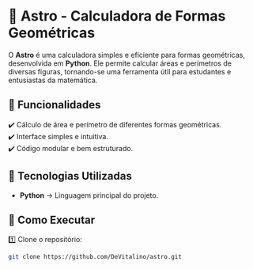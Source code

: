 # 🌌 Astro - Calculadora de Formas Geométricas

O **Astro** é uma calculadora simples e eficiente para formas geométricas, desenvolvida em **Python**. Ele permite calcular áreas e perímetros de diversas figuras, tornando-se uma ferramenta útil para estudantes e entusiastas da matemática.

## 📌 Funcionalidades

✔️ Cálculo de área e perímetro de diferentes formas geométricas.  
✔️ Interface simples e intuitiva.  
✔️ Código modular e bem estruturado.

## 🔧 Tecnologias Utilizadas

- **Python** → Linguagem principal do projeto.

## 🚀 Como Executar

1️⃣ Clone o repositório:  
```bash
git clone https://github.com/DeVitalino/astro.git
